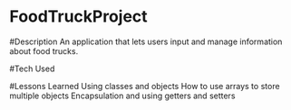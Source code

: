 # FoodTruckProject


#Description
An application that lets users input and manage information about food trucks.

#Tech Used


#Lessons Learned
Using classes and objects
How to use arrays to store multiple objects
Encapsulation and using getters and setters
